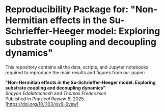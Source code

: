 # Reproducibility Package for: "Non-Hermitian effects in the Su-Schrieffer-Heeger model: Exploring substrate coupling and decoupling dynamics"
This repository contains all the data, scripts, and Jupyter notebooks required to reproduce the main results and figures from our paper:

**"Non-Hermitian effects in the Su-Schrieffer-Heeger model: Exploring substrate coupling and decoupling dynamics"**  
*Shayan Edalatmanesh* and *Thomas Frederiksen*  
Published in *Physical Review B*, 2025.  
[https://doi.org/10.1103/xjy9-6ysw]
